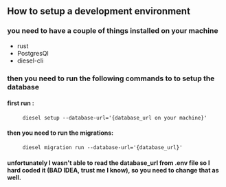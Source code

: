 ## How to setup a development environment

### you need to have a couple of things installed on your machine
+ rust
+ PostgresQl
+ diesel-cli

### then you need to run the following commands to to setup the database
#### first run : 
         diesel setup --database-url='{database_url on your machine}'
#### then you need to run the migrations:
         diesel migration run --database-url='{database_url}'
#### unfortunately I wasn't able to read the database_url from .env file so I hard coded it (BAD IDEA, trust me I know), so you need to change that as well.